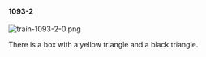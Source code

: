 #### 1093-2
![train-1093-2-0.png](https://github.com/lil-lab/nlvr/raw/master/nlvr/train/images/77/train-1093-2-0.png "train-1093-2-0.png")

There is a box with a yellow triangle and a black triangle.